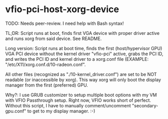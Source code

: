 # vfio-pci-host-xorg-device
TODO: Needs peer-review. I need help with Bash syntax!

TL;DR:
  Script runs at boot, finds first VGA device with proper driver active and runs xorg from said device. See README.

Long version:
  Script runs at boot time, finds the first (host/hypervisor GPU) VGA PCI device without the kernel driver "vfio-pci" active, grabs the PCI ID, and writes the PCI ID and kernel driver to a xorg.conf file (EXAMPLE: "/etc/X11/xorg.conf.d/10-radeon.conf".

  All other files (recognized as "./10-kernel_driver.conf") are set to be NOT readable (or inaccessible by xorg). This way xorg will only boot the display manager from the first (preferred) GPU.

Why?:
  I use GRUB customizer to setup multiple boot options with my VM with VFIO Passthrough setup. Right now, VFIO works short of perfect. Without this script, I have to manually comment/uncomment "secondary-gpu.conf" to get to my display manager. :-)
